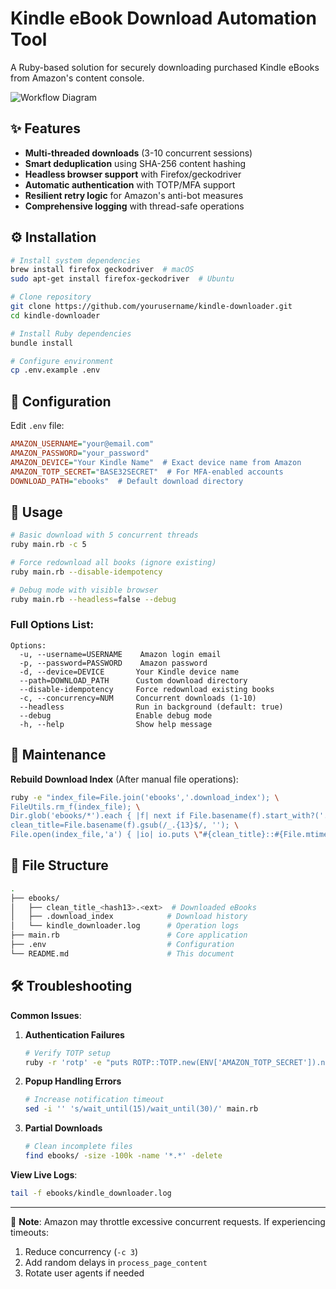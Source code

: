 # Kindle eBook Download Automation Tool

A Ruby-based solution for securely downloading purchased Kindle eBooks from Amazon's content console.

![Workflow Diagram](https://via.placeholder.com/800x400.png?text=Download+Workflow)

## ✨ Features

- **Multi-threaded downloads** (3-10 concurrent sessions)
- **Smart deduplication** using SHA-256 content hashing
- **Headless browser support** with Firefox/geckodriver
- **Automatic authentication** with TOTP/MFA support
- **Resilient retry logic** for Amazon's anti-bot measures
- **Comprehensive logging** with thread-safe operations

## ⚙️ Installation

```bash
# Install system dependencies
brew install firefox geckodriver  # macOS
sudo apt-get install firefox-geckodriver  # Ubuntu

# Clone repository
git clone https://github.com/yourusername/kindle-downloader.git
cd kindle-downloader

# Install Ruby dependencies
bundle install

# Configure environment
cp .env.example .env
```

## 🔑 Configuration

Edit `.env` file:
```ini
AMAZON_USERNAME="your@email.com"
AMAZON_PASSWORD="your_password"
AMAZON_DEVICE="Your Kindle Name"  # Exact device name from Amazon
AMAZON_TOTP_SECRET="BASE32SECRET"  # For MFA-enabled accounts
DOWNLOAD_PATH="ebooks"  # Default download directory
```

## 🚀 Usage

```bash
# Basic download with 5 concurrent threads
ruby main.rb -c 5

# Force redownload all books (ignore existing)
ruby main.rb --disable-idempotency

# Debug mode with visible browser
ruby main.rb --headless=false --debug
```

### Full Options List:
```text
Options:
  -u, --username=USERNAME    Amazon login email
  -p, --password=PASSWORD    Amazon password
  -d, --device=DEVICE       Your Kindle device name
  --path=DOWNLOAD_PATH      Custom download directory
  --disable-idempotency     Force redownload existing books
  -c, --concurrency=NUM     Concurrent downloads (1-10)
  --headless                Run in background (default: true)
  --debug                   Enable debug mode
  -h, --help                Show help message
```

## 🧹 Maintenance

**Rebuild Download Index** (After manual file operations):
```bash
ruby -e "index_file=File.join('ebooks','.download_index'); \
FileUtils.rm_f(index_file); \
Dir.glob('ebooks/*').each { |f| next if File.basename(f).start_with?('.'); \
clean_title=File.basename(f).gsub(/_.{13}$/, ''); \
File.open(index_file,'a') { |io| io.puts \"#{clean_title}::#{File.mtime(f).iso8601}\" } }"
```

## 📂 File Structure
```bash
.
├── ebooks/
│   ├── clean_title_<hash13>.<ext>  # Downloaded eBooks
│   ├── .download_index            # Download history
│   └── kindle_downloader.log      # Operation logs
├── main.rb                        # Core application
├── .env                           # Configuration
└── README.md                      # This document
```

## 🛠️ Troubleshooting

**Common Issues**:

1. **Authentication Failures**
   ```bash
   # Verify TOTP setup
   ruby -r 'rotp' -e "puts ROTP::TOTP.new(ENV['AMAZON_TOTP_SECRET']).now"
   ```

2. **Popup Handling Errors**
   ```bash
   # Increase notification timeout
   sed -i '' 's/wait_until(15)/wait_until(30)/' main.rb
   ```

3. **Partial Downloads**
   ```bash
   # Clean incomplete files
   find ebooks/ -size -100k -name '*.*' -delete
   ```

**View Live Logs**:
```bash
tail -f ebooks/kindle_downloader.log
```

---

📘 **Note**: Amazon may throttle excessive concurrent requests. If experiencing timeouts:
1. Reduce concurrency (`-c 3`)
2. Add random delays in `process_page_content`
3. Rotate user agents if needed
